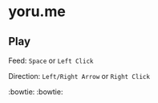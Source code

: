 # yoru.me

## Play

Feed: `Space` or `Left Click`

Direction: `Left/Right Arrow` or `Right Click`

:bowtie: :bowtie:
